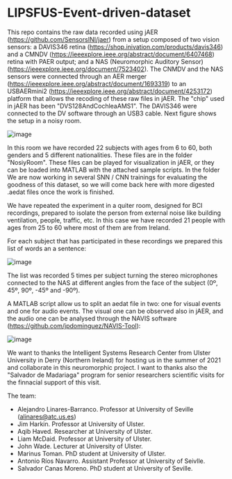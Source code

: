 # LIPSFUS-Event-driven-dataset
This repo contains the raw data recorded using jAER (https://github.com/SensorsINI/jaer) from a setup composed of two vision sensors: a DAVIS346 retina (https://shop.inivation.com/products/davis346) and a CMNDV (https://ieeexplore.ieee.org/abstract/document/6407468) retina with PAER output; and a NAS (Neuromorphic Auditory Sensor) (https://ieeexplore.ieee.org/document/7523402). The CNMDV and the NAS sensors were connected through an AER merger (https://ieeexplore.ieee.org/abstract/document/1693319) to an USBAERmini2 (https://ieeexplore.ieee.org/abstract/document/4253172) platform that allows the recoding of these raw files in jAER. The "chip" used in jAER has been "DVS128AndCochleaAMS1". The DAVIS346 were connected to the DV software through an USB3 cable. Next figure shows the setup in a noisy room.

![image](https://user-images.githubusercontent.com/15526602/149207681-b7733599-89b3-4ec5-917f-c4283c5ccfbc.png)

In this room we have recorded 22 subjects with ages from 6 to 60, both genders and 5 different nationalities. These files are in the folder "NosiyRoom".
These files can be played for visualization in jAER, or they can be loaded into MATLAB with the attached sample scripts.
In the folder 
We are now working in several SNN / CNN trainings for evaluating the goodness of this dataset, so we will come back here with more digested .aedat files once the work is finished.

We have repeated the experiment in a quiter room, designed for BCI recordings, prepared to isolate the person from external noise like building ventilation, people, traffic, etc. In this case we have recorded 21 people with ages from 25 to 60 where most of them are from Ireland.

For each subject that has participated in these recordings we prepared this list of words an a sentence:

![image](https://user-images.githubusercontent.com/15526602/149209485-aacc2221-a78e-493c-b14f-6c3063159f8d.png)

The list was recorded 5 times per subject turning the stereo microphones connected to the NAS at different angles from the face of the subject (0º, 45º, 90º, -45º and -90º).

A MATLAB script allow us to split an aedat file in two: one for visual events and one for audio events. The visual one can be observed also in jAER, and the audio one can be analysed through the NAVIS software (https://github.com/jpdominguez/NAVIS-Tool):

![image](https://user-images.githubusercontent.com/15526602/149209857-08d4e714-a7d1-4d46-abac-e664464aaa67.png)

We want to thanks the Intelligent Systems Research Center from Ulster University in Derry (Northern Ireland) for hosting us in the summer of 2021 and collaborate in this neuromorphic project.
I want to thanks also the "Salvador de Madariaga" program for senior researchers scientific visits for the finnacial support of this visit.

The team:
- Alejandro Linares-Barranco. Professor at University of Seville (alinares@atc.us.es)
- Jim Harkin. Professor at University of Ulster.
- Aqib Haved. Researcher at University of Ulster.
- Liam McDaid. Professor at University of Ulster.
- John Wade. Lecturer at University of Ulster.
- Marinus Toman. PhD student at University of Ulster.
- Antonio Ríos Navarro. Assistant Professor at University of Seivlle.
- Salvador Canas Moreno. PhD student at University of Seville. 

